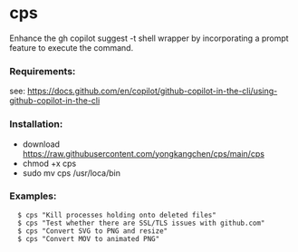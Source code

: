 # cps
Enhance the gh copilot suggest -t shell wrapper by incorporating a prompt feature to execute the command.

### Requirements:
see: https://docs.github.com/en/copilot/github-copilot-in-the-cli/using-github-copilot-in-the-cli

### Installation:
- download https://raw.githubusercontent.com/yongkangchen/cps/main/cps
- chmod +x cps
- sudo mv cps /usr/loca/bin

### Examples:
```
  $ cps "Kill processes holding onto deleted files"
  $ cps "Test whether there are SSL/TLS issues with github.com"
  $ cps "Convert SVG to PNG and resize"
  $ cps "Convert MOV to animated PNG"
```
